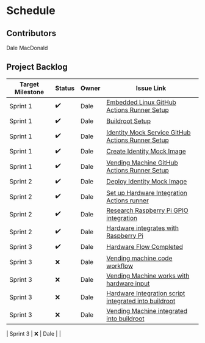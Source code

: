 # Schedule

## Contributors
Dale MacDonald

## Project Backlog
| Target Milestone | Status             | Owner            | Issue Link       |
| ---------------- | -------------      | ---------------- | ---------------- |
| Sprint 1     | ✔️  | Dale              | [Embedded Linux GitHub Actions Runner Setup](https://github.com/ldmacdonald/ECEA-5307_Projects/issues/1) |
| Sprint 1     | ✔️  | Dale              | [Buildroot Setup](https://github.com/ldmacdonald/ECEA-5307_Projects/issues/2) |
| Sprint 1     | ✔️  | Dale              | [Identity Mock Service GitHub Actions Runner Setup](https://github.com/ldmacdonald/ECEA-5307-Identity-Mock/issues/1) |
| Sprint 1     | ✔️  | Dale              | [Create Identity Mock Image](https://github.com/ldmacdonald/ECEA-5307-Identity-Mock/issues/2) |
| Sprint 1     | ✔️  | Dale              | [Vending Machine GitHub Actions Runner Setup](https://github.com/ldmacdonald/ECEA-5307-Vending_Machine/issues/1) |
| Sprint 2     | ✔️  | Dale              | [Deploy Identity Mock Image](https://github.com/ldmacdonald/ECEA-5307-Identity-Mock/issues/3) |
| Sprint 2     | ✔️  | Dale              | [Set up Hardware Integration Actions runner](https://github.com/ldmacdonald/ECEA-5307-Hardware_Integration/issues/1) |
| Sprint 2     | ✔️  | Dale              | [Research Raspberry Pi GPIO integration](https://github.com/ldmacdonald/ECEA-5307-Hardware_Integration/issues/2) |
| Sprint 2     | ✔️  | Dale              | [Hardware integrates with Raspberry Pi](https://github.com/ldmacdonald/ECEA-5307-Hardware_Integration/issues/3) |
| Sprint 3     | ✔️  | Dale              | [Hardware Flow Completed](https://github.com/ldmacdonald/ECEA-5307-Hardware_Integration/issues/4) |
| Sprint 3     | :x:  | Dale              | [Vending machine code workflow](https://github.com/ldmacdonald/ECEA-5307-Vending_Machine/issues/2) |
| Sprint 3     | :x:  | Dale              | [Vending Machine works with hardware input](https://github.com/ldmacdonald/ECEA-5307_Projects/issues/3) |
| Sprint 3     | :x:  | Dale              | [Hardware Integration script integrated into buildroot](https://github.com/ldmacdonald/ECEA-5307-Hardware_Integration/issues/5) |
| Sprint 3     | :x:  | Dale              | [Vending Machine integrated into buildroot](https://github.com/ldmacdonald/ECEA-5307_Projects/issues/4) |

| Sprint 3     | :x:  | Dale              |  |
